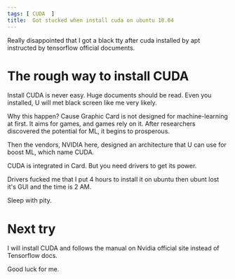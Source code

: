 ```yaml
---
tags: [ CUDA  ]
title:  Got stucked when install cuda on ubuntu 18.04
---
```


Really disappointed that I got a black tty after cuda installed by apt instructed by tensorflow official documents.

# The rough way to install CUDA 
Install CUDA is never easy. Huge documents should be read. Even you installed, U will met black screen like me very likely. 

Why this happen? Cause Graphic Card is not designed for machine-learning at first. It aims for games, and games rely on it. After researchers discovered the potential for ML, it begins to prosperous.


Then the vendors, NVIDIA here, designed an architecture that U can use for boost ML, which name CUDA.

CUDA is integrated in Card. But you need drivers to get  its power. 

Drivers fucked me that I put 4 hours to install it on ubuntu then ubunt lost it's GUI and the time is 2 AM.

Sleep with pity.

# Next try
I will install CUDA and follows the manual on Nvidia official site instead of Tensorflow docs.

Good luck for me.
